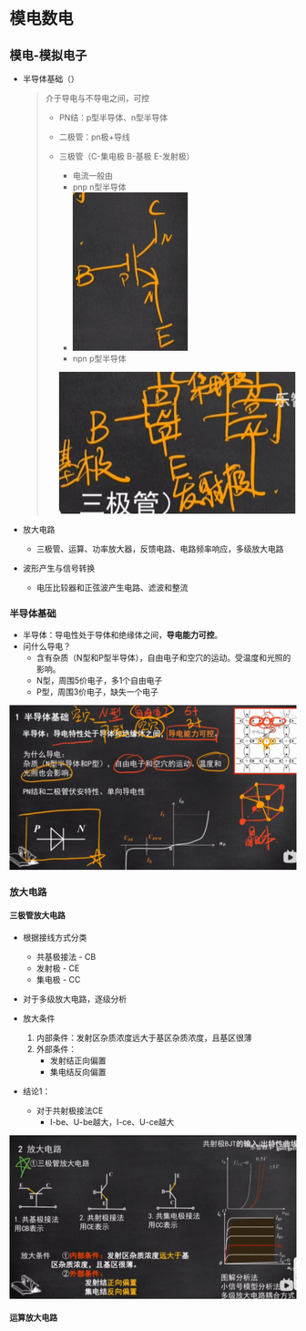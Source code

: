 # 模电数电

## 模电-模拟电子

- 半导体基础（）

  > 介于导电与不导电之间，可控
  >
  > - PN结：p型半导体、n型半导体
  >
  > - 二极管：pn极+导线
  >
  > - 三极管（C-集电极  B-基极  E-发射极）
  >
  >   - 电流一般由
  >   - pnp  n型半导体
  >   - ![image-20230829182547548.png](images/模电数电/image-20230829182547548.png)
  >   - npn  p型半导体
  >   
  >   ![image-20230829182527078.png](images/模电数电/image-20230829182527078.png)

- 放大电路

  - 三极管、运算、功率放大器，反馈电路、电路频率响应，多级放大电路

- 波形产生与信号转换

  - 电压比较器和正弦波产生电路、滤波和整流







### 半导体基础

- 半导体：导电性处于导体和绝缘体之间，**导电能力可控**。
- 问什么导电？
  - 含有杂质（N型和P型半导体），自由电子和空穴的运动。受温度和光照的影响。
  - N型，周围5价电子，多1个自由电子
  - P型，周围3价电子，缺失一个电子

![image-20230829225515460](images/模电数电/image-20230829225515460.png)













### 放大电路



#### 三极管放大电路

- 根据接线方式分类
  - 共基极接法 - CB
  - 发射极 - CE
  - 集电极 - CC
- 对于多级放大电路，逐级分析
- 放大条件
  1. 内部条件：发射区杂质浓度远大于基区杂质浓度，且基区很薄
  2. 外部条件：
     - 发射结正向偏置
     - 集电结反向偏置





- 结论1：
  - 对于共射极接法CE
    - I-be、U-be越大，I-ce、U-ce越大

![image-20230829232623828](images/模电数电/image-20230829232623828.png)







#### 运算放大电路





